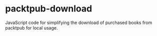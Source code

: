 # packtpub-download
JavaScript code for simplifying the download of purchased books from packtpub for local usage.
